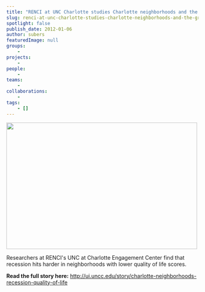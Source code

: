 ```yaml
---
title: "RENCI at UNC Charlotte studies Charlotte neighborhoods and the Great Recession"
slug: renci-at-unc-charlotte-studies-charlotte-neighborhoods-and-the-great-recession
spotlight: false
publish_date: 2012-01-06
author: subers
featuredImage: null
groups:
    - 
projects:
    - 
people:
    - 
teams: 
    - 
collaborations:
    - 
tags:
    - []
---
```

<a href="http://www.renci.org/wp-content/uploads/2012/01/CityOfCharlotte_web.jpg"><img class="alignnone size-full wp-image-8639" title="Charlotte" src="http://www.renci.org/wp-content/uploads/2012/01/CityOfCharlotte_web.jpg" alt="" width="500" height="332" /></a>

Researchers at RENCI's UNC at Charlotte Engagement Center find that recession hits harder in neighborhoods with lower quality of life scores.

<strong>Read the full story here:</strong> http://ui.uncc.edu/story/charlotte-neighborhoods-recession-quality-of-life
